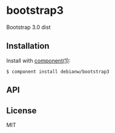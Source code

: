 
# bootstrap3

  Bootstrap 3.0 dist

## Installation

  Install with [component(1)](http://component.io):

    $ component install debianw/bootstrap3

## API



## License

  MIT

